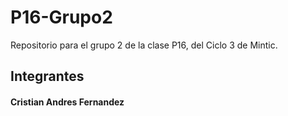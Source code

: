 # P16-Grupo2
Repositorio para el grupo 2 de la clase P16, del Ciclo 3 de Mintic.
## Integrantes
#### Cristian Andres Fernandez
